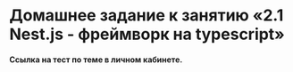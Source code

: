 # Домашнее задание к занятию «2.1 Nest.js - фреймворк на typescript»

#### Ссылка на тест по теме в личном кабинете. 
